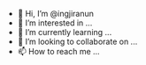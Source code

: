 - 👋 Hi, I’m @ingjiranun
- 👀 I’m interested in ...
- 🌱 I’m currently learning ...
- 💞️ I’m looking to collaborate on ...
- 📫 How to reach me ...

<!---
ingjiranun/ingjiranun is a ✨ special ✨ repository because its `README.md` (this file) appears on your GitHub profile.
You can click the Preview link to take a look at your changes.
--->
